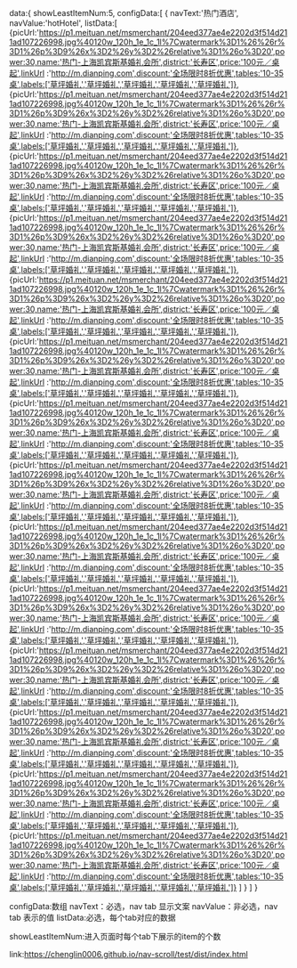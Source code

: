 <app :config="configData"></app>

data:{
	showLeastItemNum:5,
  	configData:[
  		{
  			navText:'热门酒店', 
  			navValue:'hotHotel',
  			listData:[
  				{picUrl:'https://p1.meituan.net/msmerchant/204eed377ae4e2202d3f514d211ad107226998.jpg%40120w_120h_1e_1c_1l%7Cwatermark%3D1%26%26r%3D1%26p%3D9%26x%3D2%26y%3D2%26relative%3D1%26o%3D20',power:30,name:'热门-上海凯宾斯基婚礼会所',district:'长寿区',price:'100元／桌起',linkUrl :'http://m.dianping.com',discount:'全场限时8折优惠',tables:'10-35桌',labels:['草坪婚礼','草坪婚礼','草坪婚礼','草坪婚礼','草坪婚礼']},
  				{picUrl:'https://p1.meituan.net/msmerchant/204eed377ae4e2202d3f514d211ad107226998.jpg%40120w_120h_1e_1c_1l%7Cwatermark%3D1%26%26r%3D1%26p%3D9%26x%3D2%26y%3D2%26relative%3D1%26o%3D20',power:30,name:'热门-上海凯宾斯基婚礼会所',district:'长寿区',price:'100元／桌起',linkUrl :'http://m.dianping.com',discount:'全场限时8折优惠',tables:'10-35桌',labels:['草坪婚礼','草坪婚礼','草坪婚礼','草坪婚礼','草坪婚礼']},
  				{picUrl:'https://p1.meituan.net/msmerchant/204eed377ae4e2202d3f514d211ad107226998.jpg%40120w_120h_1e_1c_1l%7Cwatermark%3D1%26%26r%3D1%26p%3D9%26x%3D2%26y%3D2%26relative%3D1%26o%3D20',power:30,name:'热门-上海凯宾斯基婚礼会所',district:'长寿区',price:'100元／桌起',linkUrl :'http://m.dianping.com',discount:'全场限时8折优惠',tables:'10-35桌',labels:['草坪婚礼','草坪婚礼','草坪婚礼','草坪婚礼','草坪婚礼']},
  				{picUrl:'https://p1.meituan.net/msmerchant/204eed377ae4e2202d3f514d211ad107226998.jpg%40120w_120h_1e_1c_1l%7Cwatermark%3D1%26%26r%3D1%26p%3D9%26x%3D2%26y%3D2%26relative%3D1%26o%3D20',power:30,name:'热门-上海凯宾斯基婚礼会所',district:'长寿区',price:'100元／桌起',linkUrl :'http://m.dianping.com',discount:'全场限时8折优惠',tables:'10-35桌',labels:['草坪婚礼','草坪婚礼','草坪婚礼','草坪婚礼','草坪婚礼']},
  				{picUrl:'https://p1.meituan.net/msmerchant/204eed377ae4e2202d3f514d211ad107226998.jpg%40120w_120h_1e_1c_1l%7Cwatermark%3D1%26%26r%3D1%26p%3D9%26x%3D2%26y%3D2%26relative%3D1%26o%3D20',power:30,name:'热门-上海凯宾斯基婚礼会所',district:'长寿区',price:'100元／桌起',linkUrl :'http://m.dianping.com',discount:'全场限时8折优惠',tables:'10-35桌',labels:['草坪婚礼','草坪婚礼','草坪婚礼','草坪婚礼','草坪婚礼']},
  				{picUrl:'https://p1.meituan.net/msmerchant/204eed377ae4e2202d3f514d211ad107226998.jpg%40120w_120h_1e_1c_1l%7Cwatermark%3D1%26%26r%3D1%26p%3D9%26x%3D2%26y%3D2%26relative%3D1%26o%3D20',power:30,name:'热门-上海凯宾斯基婚礼会所',district:'长寿区',price:'100元／桌起',linkUrl :'http://m.dianping.com',discount:'全场限时8折优惠',tables:'10-35桌',labels:['草坪婚礼','草坪婚礼','草坪婚礼','草坪婚礼','草坪婚礼']},
  				{picUrl:'https://p1.meituan.net/msmerchant/204eed377ae4e2202d3f514d211ad107226998.jpg%40120w_120h_1e_1c_1l%7Cwatermark%3D1%26%26r%3D1%26p%3D9%26x%3D2%26y%3D2%26relative%3D1%26o%3D20',power:30,name:'热门-上海凯宾斯基婚礼会所',district:'长寿区',price:'100元／桌起',linkUrl :'http://m.dianping.com',discount:'全场限时8折优惠',tables:'10-35桌',labels:['草坪婚礼','草坪婚礼','草坪婚礼','草坪婚礼','草坪婚礼']},
  				{picUrl:'https://p1.meituan.net/msmerchant/204eed377ae4e2202d3f514d211ad107226998.jpg%40120w_120h_1e_1c_1l%7Cwatermark%3D1%26%26r%3D1%26p%3D9%26x%3D2%26y%3D2%26relative%3D1%26o%3D20',power:30,name:'热门-上海凯宾斯基婚礼会所',district:'长寿区',price:'100元／桌起',linkUrl :'http://m.dianping.com',discount:'全场限时8折优惠',tables:'10-35桌',labels:['草坪婚礼','草坪婚礼','草坪婚礼','草坪婚礼','草坪婚礼']},
  				{picUrl:'https://p1.meituan.net/msmerchant/204eed377ae4e2202d3f514d211ad107226998.jpg%40120w_120h_1e_1c_1l%7Cwatermark%3D1%26%26r%3D1%26p%3D9%26x%3D2%26y%3D2%26relative%3D1%26o%3D20',power:30,name:'热门-上海凯宾斯基婚礼会所',district:'长寿区',price:'100元／桌起',linkUrl :'http://m.dianping.com',discount:'全场限时8折优惠',tables:'10-35桌',labels:['草坪婚礼','草坪婚礼','草坪婚礼','草坪婚礼','草坪婚礼']},
  				{picUrl:'https://p1.meituan.net/msmerchant/204eed377ae4e2202d3f514d211ad107226998.jpg%40120w_120h_1e_1c_1l%7Cwatermark%3D1%26%26r%3D1%26p%3D9%26x%3D2%26y%3D2%26relative%3D1%26o%3D20',power:30,name:'热门-上海凯宾斯基婚礼会所',district:'长寿区',price:'100元／桌起',linkUrl :'http://m.dianping.com',discount:'全场限时8折优惠',tables:'10-35桌',labels:['草坪婚礼','草坪婚礼','草坪婚礼','草坪婚礼','草坪婚礼']},
  				{picUrl:'https://p1.meituan.net/msmerchant/204eed377ae4e2202d3f514d211ad107226998.jpg%40120w_120h_1e_1c_1l%7Cwatermark%3D1%26%26r%3D1%26p%3D9%26x%3D2%26y%3D2%26relative%3D1%26o%3D20',power:30,name:'热门-上海凯宾斯基婚礼会所',district:'长寿区',price:'100元／桌起',linkUrl :'http://m.dianping.com',discount:'全场限时8折优惠',tables:'10-35桌',labels:['草坪婚礼','草坪婚礼','草坪婚礼','草坪婚礼','草坪婚礼']},
  				{picUrl:'https://p1.meituan.net/msmerchant/204eed377ae4e2202d3f514d211ad107226998.jpg%40120w_120h_1e_1c_1l%7Cwatermark%3D1%26%26r%3D1%26p%3D9%26x%3D2%26y%3D2%26relative%3D1%26o%3D20',power:30,name:'热门-上海凯宾斯基婚礼会所',district:'长寿区',price:'100元／桌起',linkUrl :'http://m.dianping.com',discount:'全场限时8折优惠',tables:'10-35桌',labels:['草坪婚礼','草坪婚礼','草坪婚礼','草坪婚礼','草坪婚礼']},
  				{picUrl:'https://p1.meituan.net/msmerchant/204eed377ae4e2202d3f514d211ad107226998.jpg%40120w_120h_1e_1c_1l%7Cwatermark%3D1%26%26r%3D1%26p%3D9%26x%3D2%26y%3D2%26relative%3D1%26o%3D20',power:30,name:'热门-上海凯宾斯基婚礼会所',district:'长寿区',price:'100元／桌起',linkUrl :'http://m.dianping.com',discount:'全场限时8折优惠',tables:'10-35桌',labels:['草坪婚礼','草坪婚礼','草坪婚礼','草坪婚礼','草坪婚礼']},
  				{picUrl:'https://p1.meituan.net/msmerchant/204eed377ae4e2202d3f514d211ad107226998.jpg%40120w_120h_1e_1c_1l%7Cwatermark%3D1%26%26r%3D1%26p%3D9%26x%3D2%26y%3D2%26relative%3D1%26o%3D20',power:30,name:'热门-上海凯宾斯基婚礼会所',district:'长寿区',price:'100元／桌起',linkUrl :'http://m.dianping.com',discount:'全场限时8折优惠',tables:'10-35桌',labels:['草坪婚礼','草坪婚礼','草坪婚礼','草坪婚礼','草坪婚礼']}
  			]
  		}
  	]
  }
	
  configData:数组
  navText：必选，nav tab 显示文案
  navValue：非必选，nav tab 表示的值
  listData:必选，每个tab对应的数据

  showLeastItemNum:进入页面时每个tab下展示的item的个数

  link:https://chenglin0006.github.io/nav-scroll/test/dist/index.html

